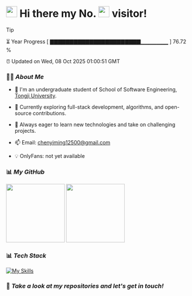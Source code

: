 <h1>
  <img src="https://emojis.slackmojis.com/emojis/images/1660853767/60881/meow_attention.gif?1660853767" height="30"/>
  Hi there my No.
  <img src="https://profile-counter.glitch.me/Area-Ivy/count.svg" height="30"/>
  visitor!
</h1>

> [!TIP]
> ⏳ Year Progress [ ▇▇▇▇▇▇▇▇▇▇▇▇▇▇▇▇▇▇▇▇▇▇▇▁▁▁▁▁▁▁ ] 76.72 %
>
> ⏰ Updated on Wed, 08 Oct 2025 01:00:51 GMT

### 👨‍💻 *About Me*

* 🚀 I'm an undergraduate student of School of Software Engineering, [Tongji University](https://www.tongji.edu.cn).
  
* 🌱 Currently exploring full-stack development, algorithms, and open-source contributions.
  
* 🔭 Always eager to learn new technologies and take on challenging projects.
  
* 📫 Email: chenyiming12500@gmail.com
  
* 💡 OnlyFans: not yet available

### 📊 *My GitHub*

<div align="left">
  <img src="https://github-readme-stats.vercel.app/api?username=Area-Ivy&show_icons=true&count_private=true" height="160"/>
  <img src="https://github-readme-stats.vercel.app/api/top-langs/?username=Area-Ivy&layout=compact" height="160"/>
</div>

### 📊 *Tech Stack*
[![My Skills](https://skillicons.dev/icons?i=html,css,js,vue,fastapi,spring,java,cpp,py,mysql,redis,linux,git)](https://skillicons.dev)

### 🥰 *Take a look at my repositories and let's get in touch!*
